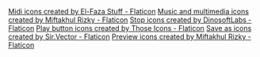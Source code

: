 <a href="https://www.flaticon.com/free-icons/midi" title="midi icons">Midi icons created by El-Faza Stuff - Flaticon</a>
<a href="https://www.flaticon.com/free-icons/music-and-multimedia" title="music and multimedia icons">Music and multimedia icons created by Miftakhul Rizky - Flaticon</a>
<a href="https://www.flaticon.com/free-icons/stop" title="stop icons">Stop icons created by DinosoftLabs - Flaticon</a>
<a href="https://www.flaticon.com/free-icons/play-button" title="play button icons">Play button icons created by Those Icons - Flaticon</a>
<a href="https://www.flaticon.com/free-icons/save-as" title="save as icons">Save as icons created by Sir.Vector - Flaticon</a>
<a href="https://www.flaticon.com/free-icons/preview" title="preview icons">Preview icons created by Miftakhul Rizky - Flaticon</a>